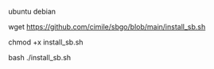 ubuntu debian

wget https://github.com/cimile/sbgo/blob/main/install_sb.sh         

chmod +x install_sb.sh  

bash ./install_sb.sh 


